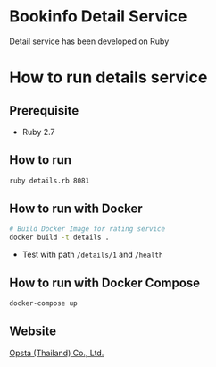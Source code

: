 # Bookinfo Detail Service

Detail service has been developed on Ruby

# How to run details service

## Prerequisite

* Ruby 2.7

## How to run

```bash
ruby details.rb 8081
```

## How to run with Docker

```bash
# Build Docker Image for rating service
docker build -t details .
```

* Test with path `/details/1` and `/health`

## How to run with Docker Compose

```bash
docker-compose up
```

## Website

[Opsta (Thailand) Co., Ltd.](https://www.opsta.co.th)

